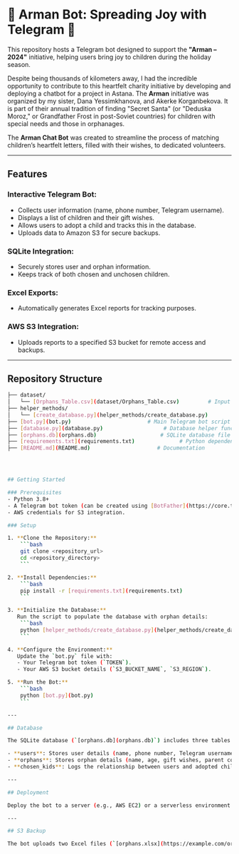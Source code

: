 # 🎅 Arman Bot: Spreading Joy with Telegram 🎁

This repository hosts a Telegram bot designed to support the **"Arman – 2024"** initiative, helping users bring joy to children during the holiday season.

Despite being thousands of kilometers away, I had the incredible opportunity to contribute to this heartfelt charity initiative by developing and deploying a chatbot for a project in Astana. The **Arman** initiative was organized by my sister, Dana Yessimkhanova, and Akerke Korganbekova. It is part of their annual tradition of finding "Secret Santa" (or "Deduska Moroz," or Grandfather Frost in post-Soviet countries) for children with special needs and those in orphanages.

The **Arman Chat Bot** was created to streamline the process of matching children’s heartfelt letters, filled with their wishes, to dedicated volunteers.

---

## Features

### **Interactive Telegram Bot:**
- Collects user information (name, phone number, Telegram username).
- Displays a list of children and their gift wishes.
- Allows users to adopt a child and tracks this in the database.
- Uploads data to Amazon S3 for secure backups.

### **SQLite Integration:**
- Securely stores user and orphan information.
- Keeps track of both chosen and unchosen children.

### **Excel Exports:**
- Automatically generates Excel reports for tracking purposes.

### **AWS S3 Integration:**
- Uploads reports to a specified S3 bucket for remote access and backups.

---

## Repository Structure

```bash
├── dataset/
│   └── [Orphans_Table.csv](dataset/Orphans_Table.csv)         # Input data with orphan details
├── helper_methods/
│   └── [create_database.py](helper_methods/create_database.py)        # Script to create and initialize the database
├── [bot.py](bot.py)                        # Main Telegram bot script
├── [database.py](database.py)                   # Database helper functions
├── [orphans.db](orphans.db)                    # SQLite database file
├── [requirements.txt](requirements.txt)              # Python dependencies
├── [README.md](README.md)                     # Documentation




## Getting Started

### Prerequisites
- Python 3.8+
- A Telegram bot token (can be created using [BotFather](https://core.telegram.org/bots#botfather)).
- AWS credentials for S3 integration.

### Setup

1. **Clone the Repository:**
    ```bash
    git clone <repository_url>
    cd <repository_directory>
    ```

2. **Install Dependencies:**
    ```bash
    pip install -r [requirements.txt](requirements.txt)
    ```

3. **Initialize the Database:**  
   Run the script to populate the database with orphan details:
    ```bash
    python [helper_methods/create_database.py](helper_methods/create_database.py)
    ```

4. **Configure the Environment:**  
   Update the `bot.py` file with:
   - Your Telegram bot token (`TOKEN`).
   - Your AWS S3 bucket details (`S3_BUCKET_NAME`, `S3_REGION`).

5. **Run the Bot:**
    ```bash
    python [bot.py](bot.py)
    ```

---

## Database

The SQLite database (`[orphans.db](orphans.db)`) includes three tables:

- **users**: Stores user details (name, phone number, Telegram username).
- **orphans**: Stores orphan details (name, age, gift wishes, parent contact, etc.).
- **chosen_kids**: Logs the relationship between users and adopted children.

---

## Deployment

Deploy the bot to a server (e.g., AWS EC2) or a serverless environment (e.g., AWS Lambda). Ensure you use a process manager like **systemd** or **pm2** for long-running scripts.

---

## S3 Backup

The bot uploads two Excel files (`[orphans.xlsx](https://example.com/orphans.xlsx)` and `[chosen_kids.xlsx](https://example.com/chosen_kids.xlsx)`) to an S3 bucket after each update. Ensure your AWS credentials are configured using `~/.aws/credentials` or environment variables.
